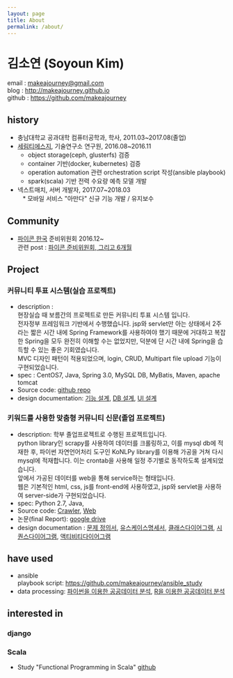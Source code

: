```yaml
---
layout: page
title: About
permalink: /about/
---
```


# 김소연 (Soyoun Kim)  
email : <makeajourney@gmail.com>  
blog : <http://makeajourney.github.io>  
github : <https://github.com/makeajourney>  

## history  
- 충남대학교 공과대학 컴퓨터공학과, 학사, 2011.03~2017.08(졸업)  
- [세림티에스지](www.selim.co.kr), 기술연구소 연구원, 2016.08~2016.11  
    * object storage(ceph, glusterfs) 검증  
    * container 기반(docker, kubernetes) 검증  
    * operation automation 관련 orchestration script 작성(ansible playbook)  
    * spark(scala) 기반 전력 수요량 예측 모델 개발  
- 넥스트매치, 서버 개발자, 2017.07~2018.03  
    * 모바일 서비스 "아만다" 신규 기능 개발 / 유지보수  


## Community  
- [파이콘 한국](https://www.pycon.kr) 준비위원회 2016.12~  
  관련 post : [파이콘 준비위원회, 그리고 6개월](http://blog.pycon.kr/2017/06/18/pycon-staff-retrospection)  


## Project  

### 커뮤니티 투표 시스템(실습 프로젝트)  
- description :  
    현장실습 때 보름간의 프로젝트로 만든 커뮤니티 투표 시스템 입니다.  
    전자정부 프레임워크 기반에서 수행했습니다. jsp와 servlet만 아는 상태에서 2주라는 짧은 시간 내에 Spring Framework를 사용하여야 했기 때문에 거대하고 복잡한 Spring을 모두 완전히 이해할 수는 없었지만, 덕분에 단 시간 내에 Spring을 습득할 수 있는 좋은 기회였습니다.  
    MVC 디자인 패턴이 적용되었으며, login, CRUD, Multipart file upload 기능이 구현되었습니다.  
- spec : CentOS7, Java, Spring 3.0, MySQL DB, MyBatis, Maven, apache tomcat  
- Source code: [github repo](https://github.com/makeajourney/vote)  
- design documentation:
  [기능 설계](https://drive.google.com/file/d/0B2OC1aS74bTTV1YwTkd5WmNPY28),
  [DB 설계](https://drive.google.com/file/d/0B2OC1aS74bTTa3hOTkNJZ09vVFU),
  [UI 설계](https://drive.google.com/file/d/0B2OC1aS74bTTa3JubHJjMkVjN1U)  


### 키워드를 사용한 맞춤형 커뮤니티 신문(졸업 프로젝트)  
- description:
    학부 졸업프로젝트로 수행된 프로젝트입니다.  
    python library인 scrapy를 사용하여 데이터를 크롤링하고, 이를 mysql db에 적재한 후, 파이썬 자연언어처리 도구인 KoNLPy library를 이용해 가공을 거쳐 다시 mysql에 적재합니다. 이는 crontab을 사용해 일정 주기별로 동작하도록 설계되었습니다.  
    앞에서 가공된 데이터를 web을 통해 service하는 형태입니다.  
    웹은 기본적인 html, css, js를 front-end에 사용하였고, jsp와 servlet을 사용하여 server-side가 구현되었습니다.  
- spec: Python 2.7, Java,  
- Source code: [Crawler](https://github.com/MJ-Youn/crawler), [Web](https://github.com/makeajourney/hub)  
- 논문(final Report): [google drive](https://drive.google.com/file/d/0B2OC1aS74bTTaWhZWndRbHZQeWs/view?usp=sharing)    
- design documentation : 
[문제 정의서](https://drive.google.com/open?id=0B2OC1aS74bTTWlhZNXk0UHRBZGs),
[유스케이스명세서](https://drive.google.com/open?id=0B2OC1aS74bTTWUxSTWd2ZlhLaFk),
[클래스다이어그램](https://drive.google.com/open?id=0B2OC1aS74bTTd1hvOFVEOWdoV00),
[시퀀스다이어그램](https://drive.google.com/open?id=0B2OC1aS74bTTSUZjVG1Rb3lIc0U),
[액티비티다이어그램](https://drive.google.com/open?id=0B2OC1aS74bTTbElmeHpkaklsMGc)


## have used  
- ansible  
  playbook script: <https://github.com/makeajourney/ansible_study>  
- data processing: [파이썬을 이용한 공공데이터 분석](https://drive.google.com/open?id=0B2OC1aS74bTTbzJJYm00QjJ0RzQ),  [R을 이용한 공공데이터 분석](https://drive.google.com/open?id=0B2OC1aS74bTTdDliMnhNUm9kb1U)  


## interested in  

### django  

### Scala   
- Study "Functional Programming in Scala" [github](https://github.com/kpug/fpis)  
